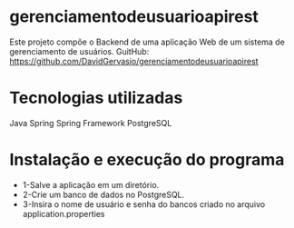 # gerenciamentodeusuarioapirest

Este projeto compõe o Backend de uma aplicação Web de um sistema de gerenciamento de usuários.
GuitHub: https://github.com/DavidGervasio/gerenciamentodeusuarioapirest
 
# Tecnologias utilizadas
Java 
Spring
Spring Framework
PostgreSQL
 
# Instalação e execução do programa
* 1-Salve a aplicação em um diretório. 
* 2-Crie um banco de dados no PostgreSQL.
* 3-Insira o nome de usuário e senha do bancos criado no arquivo application.properties
